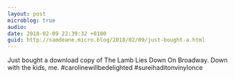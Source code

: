 ```yaml
---
layout: post
microblog: true
audio: 
date: 2018-02-09 22:39:32 +0100
guid: http://samdeane.micro.blog/2018/02/09/just-bought-a.html
---
```

Just bought a download copy of The Lamb Lies Down On Broadway. Down with the kids, me.
#carolinewillbedelighted
#sureihaditonvinylonce
